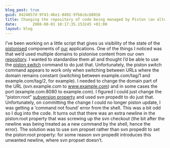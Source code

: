 ```yaml
---
blog_post: true
guid: 0424857d-9f43-46e1-8492-9fb6cbc68016
title: Changing the repository of code being managed by Piston (an alternative to piston switch)
date:       2008-08-01 18:17:35.153245 +01:00
layout: blog
---
```


I’ve been working on a little script that gives us visibility of the
state of the [pistonised](http://piston.rubyforge.org/) components of
[our](http://www.reevoo.com) applications. One of the things I noticed
was that we’d used multiple domains to pistonise content from our own
[repository](http://subversion.tigris.org/). I wanted to standardise
them all and thought I’d be able to use the [piston
switch](http://blade.nagaokaut.ac.jp/cgi-bin/scat.rb/ruby/ruby-talk/235517)
command to do just that. Unfortunately, the piston switch command
appears to work only when switching between URLs where the domain
remains constant (switching between example.com/tag/1 and
example.com/tag/2, for example). I needed to change the domain part of
the URL (svn.example.com to www.example.com) and in some cases the port
(example.com:8080 to example.com). I figured I could just change the
“piston:root” [subversion
property](http://svnbook.red-bean.com/en/1.1/ch07s02.html) and used svn
propedit to do just that. Unfortunately, on committing the change I
could no longer piston update, I was getting a ‘command not found’ error
from the shell. This was a bit odd so I dug into the code. It turns out
that there was an extra newline in the piston:root property that was
screwing up the svn checkout (the bit after the newline was being
treated as a new command by the shell, hence the error). The solution
was to use svn propset rather than svn propedit to set the piston:root
property: for some reason svn propedit introduces this unwanted newline,
where svn propset doesn’t.
